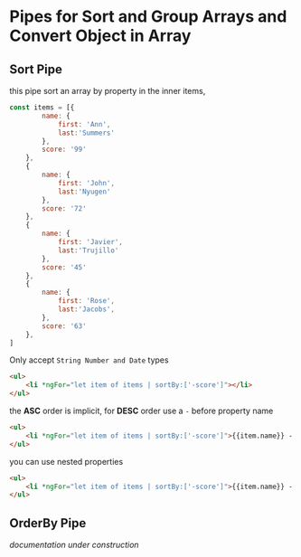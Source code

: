 # Pipes for Sort and Group Arrays and Convert Object in Array

## Sort Pipe

this pipe sort an array by property in the inner items,

``` js
const items = [{
        name: {
            first: 'Ann',
            last:'Summers'
        },
        score: '99'
    },
    {
        name: {
            first: 'John',
            last:'Nyugen'
        },
        score: '72'
    },
    {
        name: {
            first: 'Javier',
            last:'Trujillo'
        },
        score: '45'
    },
    {
        name: {
            first: 'Rose',
            last:'Jacobs',
        },
        score: '63'
    },
]
```
Only accept `String Number and Date` types
``` html
<ul>
    <li *ngFor="let item of items | sortBy:['-score']"></li>
</ul>
```

the **ASC** order is implicit, for **DESC** order use a `-` before property name 

``` html
<ul>
    <li *ngFor="let item of items | sortBy:['-score']">{{item.name}} - {{item.score}}</li>
</ul>
```

you can use nested properties

``` html
<ul>
    <li *ngFor="let item of items | sortBy:['-score']">{{item.name}} - {{item.score}}</li>
</ul>
```

## OrderBy Pipe 

*documentation under construction*